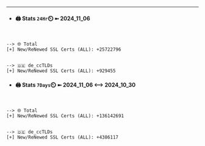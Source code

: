 

---
- #### 🖨️ **Stats** `24Hr`⏲️ ➼ 2024_11_06
```console


--> 🌐 Total
[+] New/ReNewed SSL Certs (ALL): +25722796


--> 🇩🇪 de_ccTLDs
[+] New/ReNewed SSL Certs (ALL): +929455

```

- #### 🖨️ **Stats** `7Days`⏲️ ➼ 2024_11_06 <--> 2024_10_30
```console


--> 🌐 Total
[+] New/ReNewed SSL Certs (ALL): +136142691


--> 🇩🇪 de_ccTLDs
[+] New/ReNewed SSL Certs (ALL): +4386117

```

